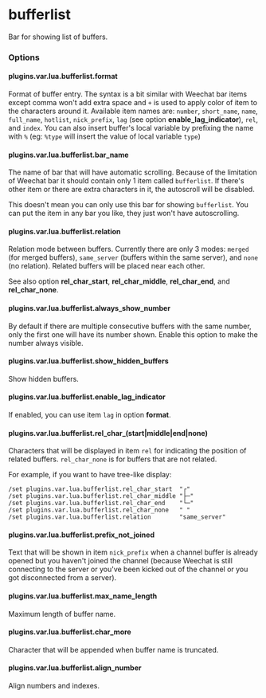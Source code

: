 # bufferlist

Bar for showing list of buffers.

### Options

#### plugins.var.lua.bufferlist.format

Format of buffer entry. The syntax is a bit similar with Weechat bar items
except comma won't add extra space and `+` is used to apply color of item to the
characters around it. Available item names are: `number`, `short_name`, `name`,
`full_name`, `hotlist`, `nick_prefix`, `lag` (see option
**enable_lag_indicator**), `rel`, and `index`. You can also
insert buffer's local variable by prefixing the name with `%` (eg: `%type` will
insert the value of local variable `type`)

#### plugins.var.lua.bufferlist.bar_name

The name of bar that will have automatic scrolling. Because of the limitation
of Weechat bar it should contain only 1 item called `bufferlist`. If there's
other item or there are extra characters in it, the autoscroll will be disabled.

This doesn't mean you can only use this bar for showing `bufferlist`. You can
put the item in any bar you like, they just won't have autoscrolling.

#### plugins.var.lua.bufferlist.relation

Relation mode between buffers. Currently there are only 3 modes: `merged` (for
merged buffers), `same_server` (buffers within the same server), and `none` (no
relation). Related buffers will be placed near each other.

See also option **rel_char_start**, **rel_char_middle**, **rel_char_end**, and
**rel_char_none**.

#### plugins.var.lua.bufferlist.always_show_number

By default if there are multiple consecutive buffers with the same number, only
the first one will have its number shown. Enable this option to make the number
always visible.

#### plugins.var.lua.bufferlist.show_hidden_buffers

Show hidden buffers.

#### plugins.var.lua.bufferlist.enable_lag_indicator

If enabled, you can use item `lag` in option **format**.

#### plugins.var.lua.bufferlist.rel_char_(start|middle|end|none)

Characters that will be displayed in item `rel` for indicating the
position of related buffers. `rel_char_none` is for buffers that are not
related.

For example, if you want to have tree-like display:

    /set plugins.var.lua.bufferlist.rel_char_start  "┌"
    /set plugins.var.lua.bufferlist.rel_char_middle "├─"
    /set plugins.var.lua.bufferlist.rel_char_end    "└─"
    /set plugins.var.lua.bufferlist.rel_char_none   " "
    /set plugins.var.lua.bufferlist.relation        "same_server"


#### plugins.var.lua.bufferlist.prefix_not_joined

Text that will be shown in item `nick_prefix` when a channel buffer is already
opened but you haven't joined the channel (because Weechat is still connecting
to the server or you've been kicked out of the channel or you got disconnected
from a server).

#### plugins.var.lua.bufferlist.max_name_length

Maximum length of buffer name.

#### plugins.var.lua.bufferlist.char_more

Character that will be appended when buffer name is truncated.

#### plugins.var.lua.bufferlist.align_number

Align numbers and indexes.
